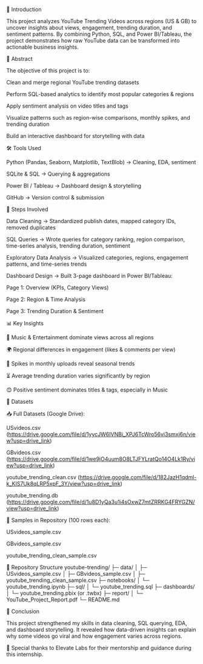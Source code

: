 📌 Introduction

This project analyzes YouTube Trending Videos across regions (US & GB) to uncover insights about views, engagement, trending duration, and sentiment patterns. By combining Python, SQL, and Power BI/Tableau, the project demonstrates how raw YouTube data can be transformed into actionable business insights.

🎯 Abstract

The objective of this project is to:

Clean and merge regional YouTube trending datasets

Perform SQL-based analytics to identify most popular categories & regions

Apply sentiment analysis on video titles and tags

Visualize patterns such as region-wise comparisons, monthly spikes, and trending duration

Build an interactive dashboard for storytelling with data

🛠️ Tools Used

Python (Pandas, Seaborn, Matplotlib, TextBlob) → Cleaning, EDA, sentiment

SQLite & SQL → Querying & aggregations

Power BI / Tableau → Dashboard design & storytelling

GitHub → Version control & submission

🔄 Steps Involved

Data Cleaning → Standardized publish dates, mapped category IDs, removed duplicates

SQL Queries → Wrote queries for category ranking, region comparison, time-series analysis, trending duration, sentiment

Exploratory Data Analysis → Visualized categories, regions, engagement patterns, and time-series trends

Dashboard Design → Built 3-page dashboard in Power BI/Tableau:

Page 1: Overview (KPIs, Category Views)

Page 2: Region & Time Analysis

Page 3: Trending Duration & Sentiment

📊 Key Insights

🎵 Music & Entertainment dominate views across all regions

🌍 Regional differences in engagement (likes & comments per view)

📆 Spikes in monthly uploads reveal seasonal trends

⏳ Average trending duration varies significantly by region

😊 Positive sentiment dominates titles & tags, especially in Music

📂 Datasets

📥 Full Datasets (Google Drive):

USvideos.csv (https://drive.google.com/file/d/1yycJW6IVNBi_XPJ6TcWro56vi3smxj6n/view?usp=drive_link) 

GBvideos.csv (https://drive.google.com/file/d/1we9jO4uum8O8LTJFYLratQo14O4Lk1Ry/view?usp=drive_link)

youtube_trending_clean.csv (https://drive.google.com/file/d/182JazH1qdml-k_KIS7Uk8qLRP5xpF_3Y/view?usp=drive_link)

youtube_trending.db (https://drive.google.com/file/d/1u8D1yQa3u1i4sOxwZ7mtZRRKG4FRYGZN/view?usp=drive_link)

📂 Samples in Repository (100 rows each):

USvideos_sample.csv

GBvideos_sample.csv

youtube_trending_clean_sample.csv

📂 Repository Structure
youtube-trending/
├─ data/
│  ├─ USvideos_sample.csv
│  ├─ GBvideos_sample.csv
│  ├─ youtube_trending_clean_sample.csv
├─ notebooks/
│  └─ youtube_trending.ipynb
├─ sql/
│  └─ youtube_trending.sql
├─ dashboards/
│  └─ youtube_trending.pbix  (or .twbx)
├─ report/
│  └─ YouTube_Project_Report.pdf
└─ README.md

📌 Conclusion

This project strengthened my skills in data cleaning, SQL querying, EDA, and dashboard storytelling. It revealed how data-driven insights can explain why some videos go viral and how engagement varies across regions.

🙌 Special thanks to Elevate Labs for their mentorship and guidance during this internship.
